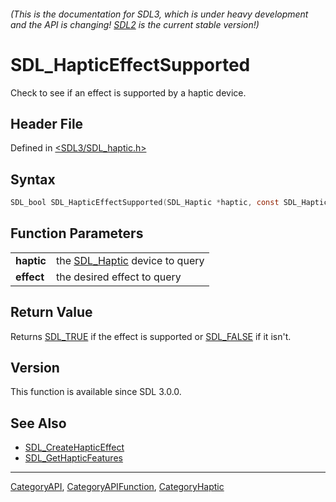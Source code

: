 ###### (This is the documentation for SDL3, which is under heavy development and the API is changing! [SDL2](https://wiki.libsdl.org/SDL2/) is the current stable version!)
# SDL_HapticEffectSupported

Check to see if an effect is supported by a haptic device.

## Header File

Defined in [<SDL3/SDL_haptic.h>](https://github.com/libsdl-org/SDL/blob/main/include/SDL3/SDL_haptic.h)

## Syntax

```c
SDL_bool SDL_HapticEffectSupported(SDL_Haptic *haptic, const SDL_HapticEffect *effect);

```

## Function Parameters

|                |                                              |
| -------------- | -------------------------------------------- |
| **haptic**     | the [SDL_Haptic](SDL_Haptic) device to query |
| **effect**     | the desired effect to query                  |

## Return Value

Returns [SDL_TRUE](SDL_TRUE) if the effect is supported or
[SDL_FALSE](SDL_FALSE) if it isn't.

## Version

This function is available since SDL 3.0.0.

## See Also

- [SDL_CreateHapticEffect](SDL_CreateHapticEffect)
- [SDL_GetHapticFeatures](SDL_GetHapticFeatures)

----
[CategoryAPI](CategoryAPI), [CategoryAPIFunction](CategoryAPIFunction), [CategoryHaptic](CategoryHaptic)

